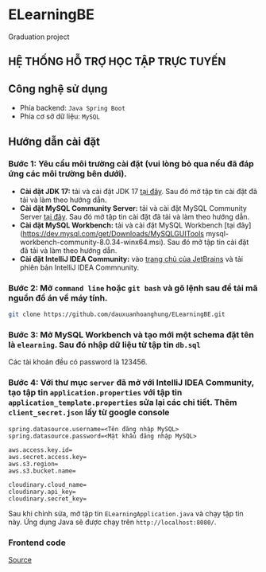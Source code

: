 # ELearningBE

Graduation project

## HỆ THỐNG HỖ TRỢ HỌC TẬP TRỰC TUYẾN

## Công nghệ sử dụng

- Phía backend: `Java Spring Boot`
- Phía cơ sở dữ liệu: `MySQL`

## Hướng dẫn cài đặt

### Bước 1: Yêu cầu môi trường cài đặt (vui lòng bỏ qua nếu đã đáp ứng các môi trường bên dưới).

- **Cài đặt JDK 17:** tải và cài đặt JDK 17 [tại đây](https://download.oracle.com/java/17/archive/jdk-17.0.8_windows-x64_bin.exe "sha256 "). Sau đó mở tập tin cài đặt đã tải và làm theo hướng dẫn.
- **Cài đặt MySQL Community Server:** tải và cài đặt MySQL Community Server [tại đây](https://dev.mysql.com/get/Downloads/MySQL-8.1/mysql-8.1.0-winx64.msi). Sau đó mở tập tin cài đặt đã tải và làm theo hướng dẫn.
- **Cài đặt MySQL Workbench:** tải và cài đặt MySQL Workbench [tại đây](https://dev.mysql.com/get/Downloads/MySQLGUITools mysql-workbench-community-8.0.34-winx64.msi). Sau đó mở tập tin cài đặt đã tải và làm theo hướng dẫn.
- **Cài đặt IntelliJ IDEA Community:** vào [trang chủ của JetBrains](https://www.jetbrains.com/idea/download/?section=windows) và tải phiên bản IntelliJ IDEA Commnunity.

### Bước 2: Mở `command line` hoặc `git bash` và gõ lệnh sau để tải mã nguồn đồ án về máy tính.

```bash
git clone https://github.com/dauxuanhoanghung/ELearningBE.git
```

### Bước 3: Mở **MySQL Workbench** và tạo mới một schema đặt tên là `elearning`. Sau đó nhập dữ liệu từ tập tin `db.sql`

Các tài khoản đều có password là 123456.

### Bước 4: Với thư mục `server` đã mở với **IntelliJ IDEA Community**, tạo tập tin `application.properties` với tập tin `application_template.properties` sửa lại các chi tiết. Thêm `client_secret.json` lấy từ google console

```properties
spring.datasource.username=<Tên đăng nhập MySQL>
spring.datasource.password=<Mật khẩu đăng nhập MySQL>
```

```properties
aws.access.key.id=
aws.secret.access.key=
aws.s3.region=
aws.s3.bucket.name=
```

```properties
cloudinary.cloud_name=
cloudinary.api_key=
cloudinary.secret_key=
```

Sau khi chỉnh sửa, mở tập tin `ELearningApplication.java` và chạy tập tin này. Ứng dụng Java sẽ được chạy trên `http://localhost:8080/`.

### Frontend code

[Source](https://github.com/dauxuanhoanghung/elearning-fe.git)

